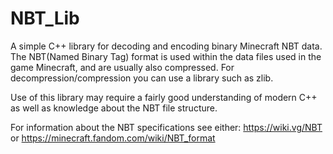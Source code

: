 # NBT_Lib
A simple C++ library for decoding and encoding binary Minecraft NBT data. The NBT(Named Binary Tag) format is used within the data files used in the game Minecraft, and are usually also compressed. For decompression/compression you can use a library such as zlib.

Use of this library may require a fairly good understanding of modern C++ as well as knowledge about the NBT file structure.

For information about the NBT specifications see either: https://wiki.vg/NBT or https://minecraft.fandom.com/wiki/NBT_format

